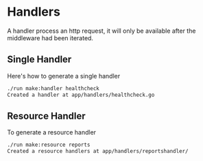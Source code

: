 # Handlers

A handler process an http request, it will only be available after the middleware had been iterated.

## Single Handler

Here's how to generate a single handler

```bash
./run make:handler healthcheck
Created a handler at app/handlers/healthcheck.go
```

## Resource Handler

To generate a resource handler

```bash
./run make:resource reports
Created a resource handlers at app/handlers/reportshandler/
```
